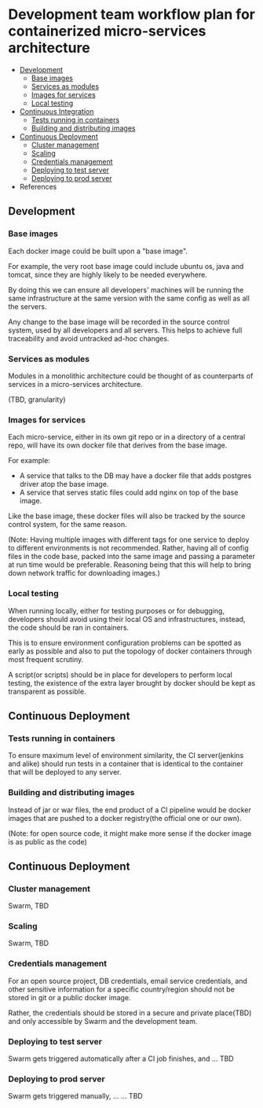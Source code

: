 # Development team workflow plan for containerized micro-services architecture

* [Development](#dev)
  * [Base images](#bi)
  * [Services as modules](#sam)
  * [Images for services](#ifs)
  * [Local testing](#lt)
* [Continuous Integration](#ci)
  * [Tests running in containers](#tric)
  * [Building and distributing images](#badi)
* [Continuous Deployment](#dep)
  * [Cluster management](#cm)
  * [Scaling](#s)
  * [Credentials management](#crm)
  * [Deploying to test server](#dtts)
  * [Deploying to prod server](#dtps)
* References

<h2 id="dev">Development</h2>

<h3 id="bi">Base images</h3>

Each docker image could be built upon a "base image".

For example, the very root base image could include ubuntu os, java and tomcat, since they are highly likely to be needed everywhere.

By doing this we can ensure all developers' machines will be running the same infrastructure at the same version with the same config as well as all the servers.

Any change to the base image will be recorded in the source control system, used by all developers and all servers. This helps to achieve full traceability and avoid untracked ad-hoc changes.

<h3 id="sam">Services as modules</h3>

Modules in a monolithic architecture could be thought of as counterparts of services in a micro-services architecture.

(TBD, granularity)

<h3 id="ifs">Images for services</h3>

Each micro-service, either in its own git repo or in a directory of a central repo, will have its own docker file that derives from the base image.

For example:
* A service that talks to the DB may have a docker file that adds postgres driver atop the base image.
* A service that serves static files could add nginx on top of the base image.

Like the base image, these docker files will also be tracked by the source control system, for the same reason.

(Note: Having multiple images with different tags for one service to deploy to different environments is not recommended. Rather, having all of config files in the code base, packed into the same image and passing a parameter at run time would be preferable. Reasoning being that this will help to bring down network traffic for downloading images.)

<h3 id="lt">Local testing</h3>

When running locally, either for testing purposes or for debugging, developers should avoid using their local OS and infrastructures, instead, the code should be ran in containers.

This is to ensure environment configuration problems can be spotted as early as possible and also to put the topology of docker containers through most frequent scrutiny.

A script(or scripts) should be in place for developers to perform local testing, the existence of the extra layer brought by docker should be kept as transparent as possible.

<h2 id="ci">Continuous Deployment</h2>

<h3 id="tric">Tests running in containers</h3>

To ensure maximum level of environment similarity, the CI server(jenkins and alike) should run tests in a container that is identical to the container that will be deployed to any server.

<h3 id="badi">Building and distributing images</h3>

Instead of jar or war files, the end product of a CI pipeline would be docker images that are pushed to a docker registry(the official one or our own).

(Note: for open source code, it might make more sense if the docker image is as public as the code)

<h2 id="dep">Continuous Deployment</h2>

<h3 id="cm">Cluster management</h3>

Swarm, TBD

<h3 id="s">Scaling</h3>

Swarm, TBD

<h3 id="crm">Credentials management</h3>

For an open source project, DB credentials, email service credentials, and other sensitive information for a specific country/region should not be stored in git or a public docker image.

Rather, the credentials should be stored in a secure and private place(TBD) and only accessible by Swarm and the development team.

<h3 id="dtts">Deploying to test server</h3>

Swarm gets triggered automatically after a CI job finishes, and ... TBD

<h3 id="dtps">Deploying to prod server</h3>

Swarm gets triggered manually, ... ... TBD
